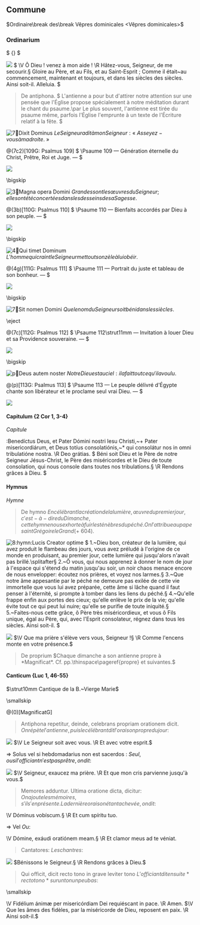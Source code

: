 ## Commune

$Ordinaire\break des\break Vêpres dominicales <Vêpres dominicales>$

### Ordinarium

$ {} <Ordinaire>$

![](deus_in_adiutorium)
$
\V Ô Dieu ! venez à mon aide !
\R Hâtez-vous, Seigneur, de me secourir.§
Gloire au Père, et au Fils, et au Saint-Esprit ;
Comme il était~au commencement, maintenant et toujours, et dans les siècles des siècles. Ainsi soit-il.
Alleluia.
$

> De antiphona.
> $
> L'antienne a pour but d'attirer notre attention sur une pensée que l'Église
> propose spécialement à notre méditation durant le chant du psaume.\par
> Le plus souvent, l'antienne est tirée du psaume même, parfois l'Église l'emprunte à un texte
> de l'Écriture relatif à la fête.
> $

![7:ant:Dixit Dominus](dixit_dominus)
$Le Seigneur a dit à mon Seigneur: «~Asseyez-vous à ma droite.~»$

@(7c2)[109G: Psalmus 109]
$
\Psaume 109 — Génération éternelle du Christ, Prêtre, Roi et Juge. —
$

![](dixit_dominus.ant)

\bigskip

![3:ant:Magna opera Domini](magna_opera)
$Grandes sont les œuvres du Seigneur ; elles ont été concertées dans les desseins de sa Sagesse.$

@(3b)[110G: Psalmus 110]
$
\Psaume 110 — Bienfaits accordés par Dieu à son peuple. —
$

![](magna_opera.ant)

\bigskip

![4:ant:Qui timet Dominum](qui_timet)
$L'homme qui craint le Seigneur met tout son zèle à lui obéir.$

@(4g)[111G: Psalmus 111]
$
\Psaume 111 — Portrait du juste et tableau de son bonheur. —
$

![](qui_timet.ant)

\bigskip

![7:ant:Sit nomen Domini](sit_nomen)
$Que le nom du Seigneur soit béni dans les siècles.$

\eject

@(7c)[112G: Psalmus 112]
$
\Psaume 112\strut11mm — Invitation à louer Dieu et sa Providence souveraine. —
$

![](sit_nomen.ant)

\bigskip

![p:ant:Deus autem noster](deus_autem_noster)
$Notre Dieu est au ciel : il a fait tout ce qu'il a voulu.$

@(p)[113G: Psalmus 113]
$
\Psaume 113 — Le peuple délivré d'Égypte chante son libérateur et le proclame seul vrai Dieu. —
$

![](deus_autem_noster.ant)

#### Capitulum {2 Cor 1, 3-4}

$Capitule$

:Benedíctus Deus, et Pater Dómini nostri Iesu Christi,~+ Pater misericordiárum,
et Deus totíus consolatiónis,~\* qui consolátur nos in omni tribulatióne nostra.
\R Deo grátias.
$
Béni soit Dieu et le Père de notre Seigneur Jésus-Christ, le Père des miséricordes
et le Dieu de toute consolation, qui nous console dans toutes nos tribulations.§
\R Rendons grâces à Dieu.
$

#### Hymnus

$Hymne$

> De hymno
> $En célébrant la création de la lumière, œuvre du premier jour, c'est-à-dire
> du Dimanche, cette hymne nous exhorte à fuir les ténèbres du péché.
> On l'attribue au pape saint Grégoire le Grand (+~604).$

![8:hymn:Lucis Creator optime](lucis_creator_optime)
$
    1.~Dieu bon, créateur de la lumière,
qui avez produit le flambeau des jours,
vous avez préludé à l'origine de ce monde en produisant,
au premier jour, cette lumière qui jusqu'alors n'avait pas brillé.\splitafter§
    2.~Ô vous, qui nous apprenez à donner le nom de jour à l'espace
qui s'étend du matin jusqu'au soir,
un noir chaos menace encore de nous envelopper:
écoutez nos prières, et voyez nos larmes.§
    3.~Que notre âme appesantie par le péché ne demeure pas exilée
de cette vie immortelle que vous lui avez préparée,
cette âme si lâche quand il faut penser à l'éternité,
si prompte à tomber dans les liens du péché.§
    4.~Qu'elle frappe enfin aux portes des cieux;
qu'elle enlève le prix de la vie;
qu'elle évite tout ce qui peut lui nuire;
qu'elle se purifie de toute iniquité.§
    5.~Faites-nous cette grâce, ô Père très miséricordieux,
et vous ô Fils unique, égal au Père, qui, 
avec l'Esprit consolateur,
régnez dans tous les siècles. Ainsi soit-il.
$

![](dirigatur_domine)
$\V Que ma prière s'élève vers vous, Seigneur !§
\R Comme l'encens monte en votre présence.$

> De proprium
> $Chaque dimanche a son antienne propre à *Magnificat*. Cf. pp.\thinspace\pageref{propre} et suivantes.$

#### Canticum {Luc 1, 46-55}

$\strut10mm Cantique de la B.~Vierge Marie$

\smallskip

@(0)[MagnificatG]
${}$

> Antiphona repetitur, deinde, celebrans propriam orationem dicit.
> $On répète l'antienne, puis le célébrant dit l'oraison propre du jour :$

![](dominus_vobiscum)
$\V Le Seigneur soit avec vous. \R Et avec votre esprit.$

=> Solus vel si hebdomadarius non est sacerdos :
$Seul, ou si l'officiant n'est pas prêtre, on dit :$

![](domine_exaudi)
$\V Seigneur, exaucez ma prière. \R Et que mon cris parvienne jusqu'à vous.$

> Memores adduntur.
> Ultima oratione dicta, dicitur:
> $On ajoute les mémoires, s'il s'en présente.
> La dernière oraison étant achevée, on dit:$

\V Dóminus vobíscum.§
\R Et cum spíritu tuo.

=> Vel $Ou :$

\V Dómine, exáudi oratiónem meam.§
\R Et clamor meus ad te véniat.

> Cantatores:
> $Les chantres:$

![](benedicamus_domino)
$Bénissons le Seigneur.§ \R Rendons grâces à Dieu.$

> Qui officit, dicit recto tono in grave leviter tono
> $L'officiant dit ensuite *recto tono* sur un ton un peu bas:$

\smallskip

\V Fidélium ánimæ per misericórdiam Dei requiéscant in pace. \R Amen.
$\V Que les âmes des fidèles, par la miséricorde de Dieu, reposent en paix. \R Ainsi soit-il.$
